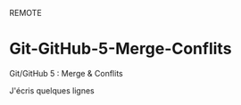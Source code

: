 REMOTE 

# Git-GitHub-5-Merge-Conflits
Git/GitHub 5 : Merge &amp; Conflits

J'écris quelques lignes
